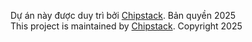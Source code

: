 Dự án này được duy trì bởi [Chipstack](https://chipstack.vn). Bản quyền 2025<br>
This project is maintained by [Chipstack](https://chipstack.vn). Copyright 2025

